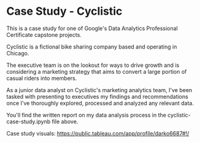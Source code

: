 # Case Study - Cyclistic 
This is a case study for one of Google's Data Analytics Professional Certificate capstone projects.

Cyclistic is a fictional bike sharing company based and operating in Chicago.

The executive team is on the lookout for ways to drive growth and is considering a marketing strategy that aims to convert a large portion of casual riders into members.

As a junior data analyst on Cyclistic's marketing analytics team, I've been tasked with presenting to executives my findings and recommendations once I've thoroughly explored, processed and analyzed any relevant data.

You'll find the written report on my data analysis process in the cyclistic-case-study.ipynb file above.

Case study visuals: https://public.tableau.com/app/profile/darko6687#!/

